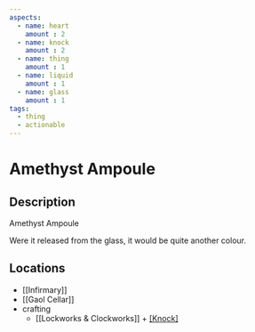 ```yaml
---
aspects: 
  - name: heart
    amount : 2
  - name: knock
    amount : 2
  - name: thing
    amount : 1
  - name: liquid
    amount : 1
  - name: glass
    amount : 1
tags:
  - thing
  - actionable
---
```


# Amethyst Ampoule

## Description
Amethyst Ampoule

Were it released from the glass, it would be quite another colour.
## Locations
- [[Infirmary]]
- [[Gaol Cellar]]
- crafting 
	- [[Lockworks & Clockworks]] + [[Knock]](5)